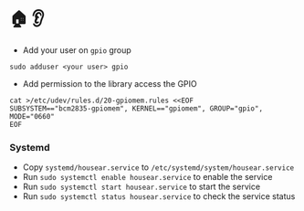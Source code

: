 # :house: :ear:

* Add your user on `gpio` group

```shell
sudo adduser <your user> gpio
```

* Add permission to the library access the GPIO

```shell
cat >/etc/udev/rules.d/20-gpiomem.rules <<EOF
SUBSYSTEM=="bcm2835-gpiomem", KERNEL=="gpiomem", GROUP="gpio", MODE="0660"
EOF
```

### Systemd

* Copy `systemd/housear.service` to `/etc/systemd/system/housear.service`
* Run `sudo systemctl enable housear.service` to enable the service
* Run `sudo systemctl start housear.service` to start the service
* Run `sudo systemctl status housear.service` to check the service status
